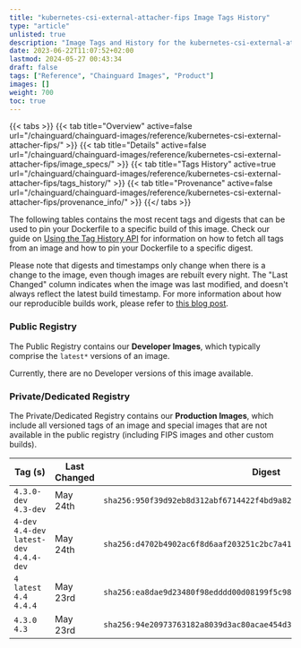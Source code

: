 ```yaml
---
title: "kubernetes-csi-external-attacher-fips Image Tags History"
type: "article"
unlisted: true
description: "Image Tags and History for the kubernetes-csi-external-attacher-fips Chainguard Image"
date: 2023-06-22T11:07:52+02:00
lastmod: 2024-05-27 00:43:34
draft: false
tags: ["Reference", "Chainguard Images", "Product"]
images: []
weight: 700
toc: true
---
```


{{< tabs >}}
{{< tab title="Overview" active=false url="/chainguard/chainguard-images/reference/kubernetes-csi-external-attacher-fips/" >}}
{{< tab title="Details" active=false url="/chainguard/chainguard-images/reference/kubernetes-csi-external-attacher-fips/image_specs/" >}}
{{< tab title="Tags History" active=true url="/chainguard/chainguard-images/reference/kubernetes-csi-external-attacher-fips/tags_history/" >}}
{{< tab title="Provenance" active=false url="/chainguard/chainguard-images/reference/kubernetes-csi-external-attacher-fips/provenance_info/" >}}
{{</ tabs >}}

The following tables contains the most recent tags and digests that can be used to pin your Dockerfile to a specific build of this image. Check our guide on [Using the Tag History API](/chainguard/chainguard-images/using-the-tag-history-api/) for information on how to fetch all tags from an image and how to pin your Dockerfile to a specific digest.

Please note that digests and timestamps only change when there is a change to the image, even though images are rebuilt every night. The "Last Changed" column indicates when the image was last modified, and doesn't always reflect the latest build timestamp. For more information about how our reproducible builds work, please refer to [this blog post](https://www.chainguard.dev/unchained/reproducing-chainguards-reproducible-image-builds).

### Public Registry
The Public Registry contains our **Developer Images**, which typically comprise the `latest*` versions of an image.

Currently, there are no Developer versions of this image available.

### Private/Dedicated Registry
The Private/Dedicated Registry contains our **Production Images**, which include all versioned tags of an image and special images that are not available in the public registry (including FIPS images and other custom builds).

| Tag (s)                                     | Last Changed | Digest                                                                    |
|---------------------------------------------|--------------|---------------------------------------------------------------------------|
|  `4.3.0-dev` `4.3-dev`                      | May 24th     | `sha256:950f39d92eb8d312abf6714422f4bd9a820a0efb37910918de738b4ca0c33026` |
|  `4-dev` `4.4-dev` `latest-dev` `4.4.4-dev` | May 24th     | `sha256:d4702b4902ac6f8d6aaf203251c2bc7a417f5bc5d6ccbf41b3a9e559b5d5594d` |
|  `4` `latest` `4.4` `4.4.4`                 | May 23rd     | `sha256:ea8dae9d23480f98edddd00d08199f5c984fb21de4ecc91fe513138f3099eb08` |
|  `4.3.0` `4.3`                              | May 23rd     | `sha256:94e20973763182a8039d3ac80acae454d3780054fdfc716c02f39aec7675038e` |

